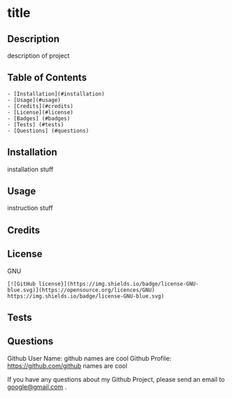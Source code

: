 # title
  
  ## Description
  description of project

  ## Table of Contents
    - [Installation](#installation)
    - [Usage](#usage)
    - [Credits](#credits)
    - [License](#license)
    - [Badges] (#badges)
    - [Tests] (#tests)
    - [Questions] (#questions)

  ## Installation
  installation stuff
  
  ## Usage
  instruction stuff

  ## Credits
  

  ## License 
  GNU

  
    [![GitHub license}](https://img.shields.io/badge/license-GNU-blue.svg)](https://opensource.org/licences/GNU)
    https://img.shields.io/badge/license-GNU-blue.svg)
  

  ## Tests

  


  ## Questions
  Github User Name: github names are cool
  Github Profile: https://github.com/github names are cool

  If you have any questions about my Github Project, please send an email to google@gmail.com .
